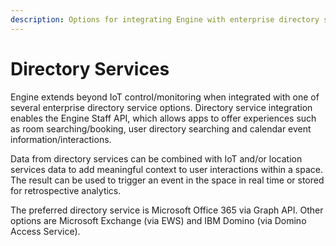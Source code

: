```yaml
---
description: Options for integrating Engine with enterprise directory services.
---
```


# Directory Services

Engine extends beyond IoT control/monitoring when integrated with one of several enterprise directory service options. Directory service integration enables the Engine Staff API, which allows apps to offer experiences such as room searching/booking, user directory searching and calendar event information/interactions.

Data from directory services can be combined with IoT and/or location services data to add meaningful context to user interactions within a space. The result can be used to trigger an event in the space in real time or stored for retrospective analytics.

The preferred directory service is Microsoft Office 365 via Graph API. Other options are Microsoft Exchange \(via EWS\) and IBM Domino \(via Domino Access Service\).

